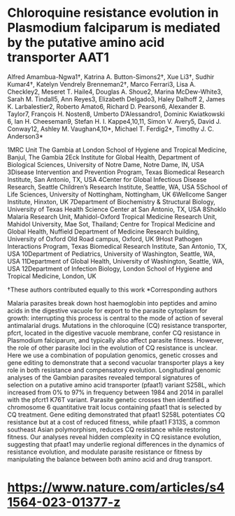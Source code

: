 # Chloroquine resistance evolution in Plasmodium falciparum is mediated by the putative amino acid transporter AAT1

Alfred Amambua-Ngwa1†, Katrina A. Button-Simons2†, Xue Li3†, Sudhir Kumar4†, Katelyn Vendrely Brenneman2†, Marco Ferrari3, Lisa A. Checkley2, Meseret T. Haile4, Douglas A. Shoue2, Marina McDew-White3, Sarah M. Tindall5, Ann Reyes3, Elizabeth Delgado3, Haley Dalhoff 2, James K. Larbalestier2,  Roberto Amato6, Richard D. Pearson6,  Alexander B. Taylor7, François H. Nosten8, Umberto D’Alessandro1, Dominic Kwiatkowski 6, Ian H. Cheeseman9, Stefan H. I. Kappe4,10,11, Simon V. Avery5, David J. Conway12, Ashley M. Vaughan4,10*, Michael T. Ferdig2*, Timothy J. C. Anderson3*

1MRC Unit The Gambia at London School of Hygiene and Tropical Medicine, Banjul, The Gambia
2Eck Institute for Global Health, Department of Biological Sciences, University of Notre Dame, Notre Dame, IN, USA 
3Disease Intervention and Prevention Program, Texas Biomedical Research Institute, San Antonio, TX, USA
4Center for Global Infectious Disease Research, Seattle Children’s Research Institute, Seattle, WA, USA
5School of Life Sciences, University of Nottingham, Nottingham, UK
6Wellcome Sanger Institute, Hinxton, UK
7Department of Biochemistry & Structural Biology, University of Texas Health Science Center at San Antonio, TX, USA
8Shoklo Malaria Research Unit, Mahidol-Oxford Tropical Medicine Research Unit, Mahidol University, Mae Sot, Thailand; Centre for Tropical Medicine and Global Health, Nuffield Department of Medicine Research building, University of Oxford Old Road campus, Oxford, UK
9Host Pathogen Interactions Program, Texas Biomedical Research Institute, San Antonio, TX, USA
10Department of Pediatrics, University of Washington, Seattle, WA, USA
11Department of Global Health, University of Washington, Seattle, WA, USA
12Department of Infection Biology, London School of Hygiene and Tropical Medicine, London, UK

†These authors contributed equally to this work
*Corresponding authors

Malaria parasites break down host haemoglobin into peptides and amino acids in the digestive vacuole for export to the parasite cytoplasm for growth: interrupting this process is central to the mode of action of several antimalarial drugs. Mutations in the chloroquine (CQ) resistance transporter, pfcrt, located in the digestive vacuole membrane, confer CQ resistance in Plasmodium falciparum, and typically also affect parasite fitness. However, the role of other parasite loci in the evolution of CQ resistance is unclear. Here we use a combination of population genomics, genetic crosses and gene editing to demonstrate that a second vacuolar transporter plays a key role in both resistance and compensatory evolution. Longitudinal genomic analyses of the Gambian parasites revealed temporal
signatures of selection on a putative amino acid transporter (pfaat1) variant S258L, which increased from 0% to 97% in frequency between 1984 and 2014 in parallel with the pfcrt1 K76T variant. Parasite genetic crosses then identified a chromosome 6 quantitative trait locus containing pfaat1 that is selected by CQ treatment. Gene editing demonstrated that pfaat1 S258L potentiates CQ resistance but at a cost of reduced fitness, while pfaat1 F313S, a common southeast Asian polymorphism, reduces CQ resistance while restoring fitness. Our analyses reveal hidden complexity in CQ resistance evolution, suggesting that pfaat1 may underlie regional differences in the dynamics of resistance evolution, and modulate parasite resistance or fitness by manipulating the balance between both amino acid and drug transport.

# https://www.nature.com/articles/s41564-023-01377-z
